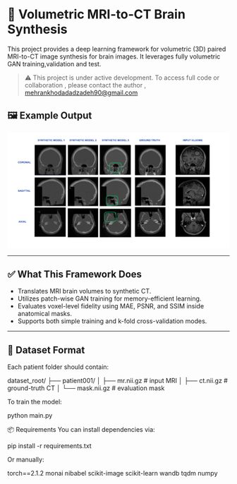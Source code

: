 # 🧠 Volumetric MRI-to-CT Brain Synthesis

This project provides a deep learning framework for volumetric (3D) paired MRI-to-CT image synthesis for brain images. It leverages fully volumetric GAN training,validation and test.

> ⚠️ This project is under active development. To access full code or collaboration , please contact the author , mehrankhodadadzadeh90@gmail.com
  ## 🖼️ Example Output

![Example MRI-to-CT synthesis](test.png)

---

## ✅ What This Framework Does

- Translates MRI brain volumes to synthetic CT.
- Utilizes patch-wise GAN training for memory-efficient learning.
- Evaluates voxel-level fidelity using MAE, PSNR, and SSIM inside anatomical masks.
- Supports both simple training and k-fold cross-validation modes.

---

## 📁 Dataset Format

Each patient folder should contain:

dataset_root/
├── patient001/
│ ├── mr.nii.gz # input MRI
│ ├── ct.nii.gz # ground-truth CT
│ └── mask.nii.gz # evaluation mask


To train the model:

python main.py



📦 Requirements
You can install dependencies via:


pip install -r requirements.txt



Or manually:

torch==2.1.2
monai
nibabel
scikit-image
scikit-learn
wandb
tqdm
numpy
